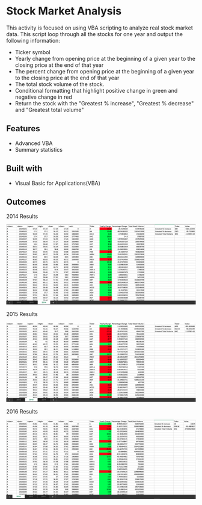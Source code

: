 # Stock Market Analysis

This activity is focused on using VBA scripting to analyze real stock market data. This script loop through all the stocks for one year and output the following information:

* Ticker symbol
* Yearly change from opening price at the beginning of a given year to the closing price at the end of that year
* The percent change from opening price at the beginning of a given year to the closing price at the end of that year
* The total stock volume of the stock.
* Conditional formatting that highlight positive change in green and negative change in red
* Return the stock with the "Greatest % increase", "Greatest % decrease" and "Greatest total volume"

## Features 

* Advanced VBA 
* Summary statistics

## Built with 

* Visual Basic for Applications(VBA)

## Outcomes

2014 Results

![2014.png](VBAStocks/2014.png)

2015 Results

![2015.png](VBAStocks/2015.png)

2016 Results

![2016.png](VBAStocks/2016.png)


